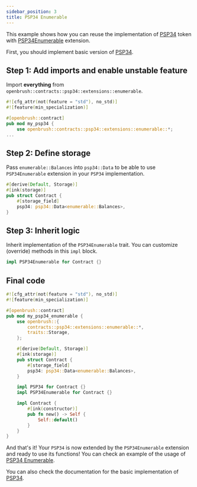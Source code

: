 ```yaml
---
sidebar_position: 3
title: PSP34 Enumerable
---
```


This example shows how you can reuse the implementation of [PSP34](https://github.com/Supercolony-net/openbrush-contracts/tree/main/contracts/src/token/psp34) token with [PSP34Enumerable](https://github.com/Supercolony-net/openbrush-contracts/tree/main/contracts/src/token/psp34/extensions/enumerable.rs) extension.

First, you should implement basic version of [PSP34](/smart-contracts/PSP34).

## Step 1: Add imports and enable unstable feature

Import **everything** from `openbrush::contracts::psp34::extensions::enumerable`.

```rust
#![cfg_attr(not(feature = "std"), no_std)]
#![feature(min_specialization)]

#[openbrush::contract]
pub mod my_psp34 {
    use openbrush::contracts::psp34::extensions::enumerable::*;
...
```

## Step 2: Define storage

Pass `enumerable::Balances` into `psp34::Data` to be able to use `PSP34Enumerable` extension 
in your `PSP34` implementation.

```rust
#[derive(Default, Storage)]
#[ink(storage)]
pub struct Contract {
    #[storage_field]
    psp34: psp34::Data<enumerable::Balances>,
}
```

## Step 3: Inherit logic

Inherit implementation of the `PSP34Enumerable` trait. You can customize (override) methods in this `impl` block.

```rust
impl PSP34Enumerable for Contract {}
```

## Final code

```rust
#![cfg_attr(not(feature = "std"), no_std)]
#![feature(min_specialization)]

#[openbrush::contract]
pub mod my_psp34_enumerable {
    use openbrush::{
        contracts::psp34::extensions::enumerable::*,
        traits::Storage,
    };

    #[derive(Default, Storage)]
    #[ink(storage)]
    pub struct Contract {
        #[storage_field]
        psp34: psp34::Data<enumerable::Balances>,
    }

    impl PSP34 for Contract {}
    impl PSP34Enumerable for Contract {}

    impl Contract {
        #[ink(constructor)]
        pub fn new() -> Self {
            Self::default()
        }
    }
}
```

And that's it! Your `PSP34` is now extended by the `PSP34Enumerable` extension and ready to use its functions!
You can check an example of the usage of [PSP34 Enumerable](https://github.com/Supercolony-net/openbrush-contracts/tree/main/examples/psp34_extensions/enumerable).

You can also check the documentation for the basic implementation of [PSP34](/smart-contracts/PSP34).